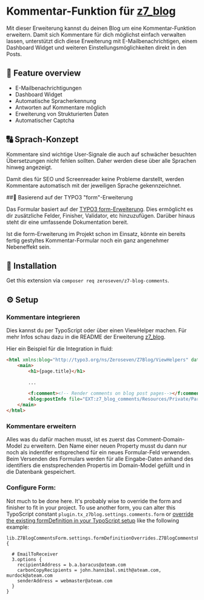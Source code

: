 # Kommentar-Funktion für [z7_blog](https://github.com/zeroseven/z7_blog)

Mit dieser Erweiterung kannst du deinen Blog um eine Kommentar-Funktion erweitern. 
Damit sich Kommentare für dich möglichst einfach verwalten lassen, unterstützt dich diese Erweiterung mit E-Mailbenachrichtigen, einem Dashboard Widget und weiteren Einstellungsmöglichkeiten direkt in den Posts.   

## :lollipop: Feature overview

* E-Mailbenachrichtigungen
* Dashboard Widget
* Automatische Spracherkennung
* Antworten auf Kommentare möglich
* Erweiterung von Strukturierten Daten
* Automatischer Captcha

## :capital_abcd: Sprach-Konzept

Kommentare sind wichtige User-Signale die auch auf schwächer besuchten Übersetzungen nicht fehlen sollten. 
Daher werden diese über alle Sprachen hinweg angezeigt. 

Damit dies für SEO und Screenreader keine Probleme darstellt, werden Kommentare automatisch mit der jeweiligen Sprache gekennzeichnet.

##:memo: Basierend auf der TYPO3 "form"-Erweiterung

Das Formular basiert auf der [TYPO3 form-Erweiterung](https://docs.typo3.org/c/typo3/cms-form/master/en-us/). Dies ermöglicht es dir zusätzliche Felder, Finisher, Validator, etc hinzuzufügen. 
Darüber hinaus steht dir eine umfassende Dokumentation bereit. 

Ist die form-Erweiterung im Projekt schon im Einsatz, könnte ein bereits fertig gestyltes Kommentar-Formular noch ein ganz angenehmer Nebeneffekt sein.

## :wrench: Installation

Get this extension via `composer req zeroseven/z7-blog-comments`.

## :gear: Setup

### Kommentare integrieren

Dies kannst du per TypoScript oder über einen ViewHelper machen. Für mehr Infos schau dazu in die README der Erweiterung [z7_blog](https://github.com/zeroseven/z7_blog).

Hier ein Beispiel für die Integration in fluid:

```html
<html xmlns:blog="http://typo3.org/ns/Zeroseven/Z7Blog/ViewHelpers" data-namespace-typo3-fluid="true">
    <main>
        <h1>{page.title}</h1>
        
        ...

        <f:comment><!-- Render comments on blog post pages--></f:comment>
        <blog:postInfo file="EXT:z7_blog_comments/Resources/Private/Partials/Post/Info/Comments.html" />
    </main>
</html>
```

### Kommentare erweitern

Alles was du dafür machen musst, ist es zuerst das Comment-Domain-Model zu erweitern. Den Name einer neuen Property musst du dann nur noch als indentifer entsprechend für ein neues Formular-Feld verwenden.
Beim Versenden des Formulars werden für alle Eingabe-Daten anhand des identifiers die enstsprechenden Propertis im Domain-Model gefüllt und in die Datenbank gespeichert. 

### Configure Form:

Not much to be done here. It's probably wise to override the form and finisher to fit in your project. 
To use another form, you can alter this TypoScript constant `plugin.tx_z7blog.settings.comments.form` or [override the existing formDefinition in your TypoScript setup](https://docs.typo3.org/c/typo3/cms-form/master/en-us/I/Concepts/FrontendRendering/Index.html#typoscript-overrides) like the following example:

```typo3_typoscript
lib.Z7BlogCommentsForm.settings.formDefinitionOverrides.Z7BlogCommentsForm.finishers {
  
  # EmailToReceiver
  3.options {
    recipientAddress = b.a.baracus@ateam.com
    carbonCopyRecipients = john.hannibal.smith@ateam.com, murdock@ateam.com
    senderAddress = webmaster@ateam.com
  }
}
```
